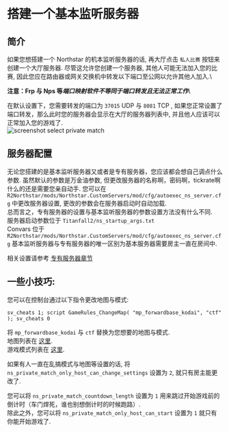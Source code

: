 # 搭建一个基本监听服务器

## 简介

如果您想搭建一个 Northstar 的机本监听服务器的话, 再大厅点击 `私人比赛` 按钮来创建一个大厅服务器. 尽管这允许您创建一个服务器, 其他人可能无法加入您的比赛, 因此您应在路由器或网关交换机中转发以下端口至公网以允许其他人加入.\


**注意：Frp 与 Nps 等**_**端口映射软件不等同于端口转发且无法正常工作**_\


在默认设置下，您需要转发的端口为 `37015` UDP 与 `8081` TCP , 如果您正常设置了端口转发，那么此时您的服务器会显示在大厅的服务器列表中, 并且他人应该可以正常加入您的游戏了.\
![screenshot select private match](https://raw.githubusercontent.com/R2Northstar/NorthstarWiki/main/docs/images/lobbyprivatematch.png)

## 服务器配置

无论您搭建的是基本监听服务器又或者是专有服务器，您应该都会想自己调点什么参数. 虽然默认的参数是万金油参数, 但更改服务器的名称啊，密码啊，tickrate啊什么的还是需要您亲自动手. 您可以在 `R2Northstar/mods/Northstar.CustomServers/mod/cfg/autoexec_ns_server.cfg` 中更改服务器设置, 更改的参数会在服务器启动时自动加载.\
总而言之，专有服务器的设置与基本监听服务器的参数设置方法没有什么不同.\
服务器启动参数位于 `Titanfall2/ns_startup_args.txt`\
Convars 位于 `R2Northstar/mods/Northstar.CustomServers/mod/cfg/autoexec_ns_server.cfg` 基本监听服务器与专有服务器的唯一区别为基本服务器需要房主一直在房间中.

相关设置请参考 [专有服务器章节](../../hosting-a-server-with-northstar/dedicated-server/#convars)

## 一些小技巧:

您可以在控制台通过以下指令更改地图与模式:

```
sv_cheats 1; script GameRules_ChangeMap( "mp_forwardbase_kodai", "ctf" ); sv_cheats 0
```

将 `mp_forwardbase_kodai` 与 `ctf` 替换为您想要的地图与模式.\
地图列表在 [这里](./#maps).\
游戏模式列表在 [这里](./#gamemodes).

如果有人一直在乱搞模式与地图等设置的话, 将 `ns_private_match_only_host_can_change_settings` 设置为 `2`, 就只有房主能更改了.

您可以将 `ns_private_match_countdown_length` 设置为 `1` 用来跳过开始游戏前的倒计时（车门焊死，谁也别想倒计时的时候跑路）.\
除此之外，您可以将 `ns_private_match_only_host_can_start` 设置为 `1` 就只有你能开始游戏了.
